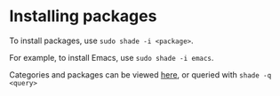 # Installing packages

To install packages, use `sudo shade -i <package>`.

For example, to install Emacs, use `sudo shade -i emacs`.

Categories and packages can be viewed [here](https://www.github.com/shade-linux/buildscripts/tree/master/packages/), or queried with `shade -q <query>`
